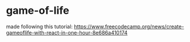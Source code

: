 # game-of-life

made following this tutorial:
https://www.freecodecamp.org/news/create-gameoflife-with-react-in-one-hour-8e686a410174